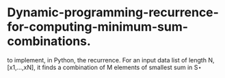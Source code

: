 # Dynamic-programming-recurrence-for-computing-minimum-sum-combinations.
to implement, in Python, the recurrence. For an input data list of length N, [x1,...,xN], it finds a combination of M elements of smallest sum in S⋆ 
